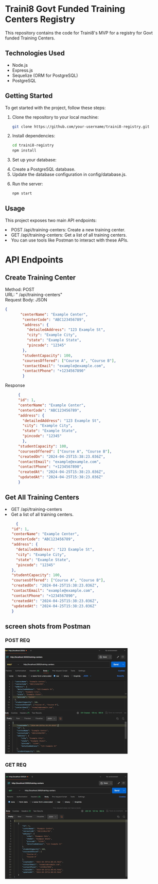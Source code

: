 # Traini8 Govt Funded Training Centers Registry

This repository contains the code for Traini8's MVP for a registry for Govt funded Training Centers.

## Technologies Used

- Node.js
- Express.js
- Sequelize (ORM for PostgreSQL)
- PostgreSQL

## Getting Started

To get started with the project, follow these steps:

1. Clone the repository to your local machine:
   ```bash
   git clone https://github.com/your-username/traini8-registry.git
2. Install dependencies:
   ```bash
   cd traini8-registry
   npm install

3. Set up your database: <br>
    <li> Create a PostgreSQL database.<br>
    <li> Update the database configuration in config/database.js.

4. Run the server:
    ```bash
    npm start

## Usage
This project exposes two main API endpoints:

<li> POST /api/training-centers: Create a new training center. 
<li> GET /api/training-centers: Get a list of all training centers.
<li> You can use tools like Postman to interact with these APIs.

# API Endpoints
## Create Training Center
Method: POST <br>
URL: " /api/training-centers" <br>
Request Body: JSON


```json
{
       "centerName": "Example Center",
        "centerCode": "ABC123456789",
        "address": {
          "detailedAddress": "123 Example St",
          "city": "Example City",
          "state": "Example State",
          "pincode": "12345"
        },
        "studentCapacity": 100,
        "coursesOffered": ["Course A", "Course B"],
        "contactEmail": "example@example.com",
        "contactPhone": "+1234567890"
        }

```
Response

  ```json
        {
        "id": 1,
        "centerName": "Example Center",
        "centerCode": "ABC123456789",
        "address": {
          "detailedAddress": "123 Example St",
          "city": "Example City",
          "state": "Example State",
          "pincode": "12345"
          },
        "studentCapacity": 100,
        "coursesOffered": ["Course A", "Course B"],
        "createdOn": "2024-04-25T15:38:23.036Z",
        "contactEmail": "example@example.com",
        "contactPhone": "+1234567890",
        "createdAt": "2024-04-25T15:38:23.036Z",
        "updatedAt": "2024-04-25T15:38:23.036Z"
        }
```

## Get All Training Centers
<li> GET /api/training-centers <br>
<li> Get a list of all training centers. 

   ```json
        {
      "id": 1,
      "centerName": "Example Center",
      "centerCode": "ABC123456789",
      "address": {
        "detailedAddress": "123 Example St",
        "city": "Example City",
        "state": "Example State",
        "pincode": "12345"
      },
      "studentCapacity": 100,
      "coursesOffered": ["Course A", "Course B"],
      "createdOn": "2024-04-25T15:38:23.036Z",
      "contactEmail": "example@example.com",
      "contactPhone": "+1234567890",
      "createdAt": "2024-04-25T15:38:23.036Z",
      "updatedAt": "2024-04-25T15:38:23.036Z"
      } 
   ```

## screen shots from Postman 

### POST REQ
<img src="https://github.com/abhishekbodkhe/traini8-api/blob/main/post%20req.jpg?raw=true" alt="GitHub Logo" style="max-width: 80%;">

### GET REQ
<img src="https://github.com/abhishekbodkhe/traini8-api/blob/main/get%20req.jpg?raw=true" alt="GitHub Logo" style="max-width: 80%;">




